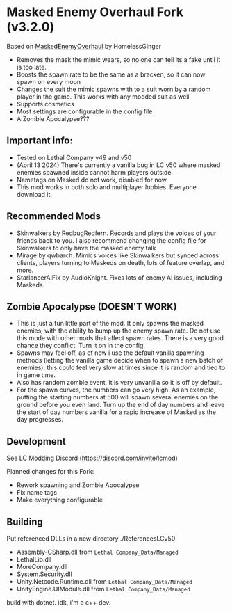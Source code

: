 # Masked Enemy Overhaul Fork (v3.2.0)

Based on [MaskedEnemyOverhaul](https://thunderstore.io/c/lethal-company/p/HomelessGinger/MaskedEnemyOverhaul/) by HomelessGinger

+ Removes the mask the mimic wears, so no one can tell its a fake until it is too late.
+ Boosts the spawn rate to be the same as a bracken, so it can now spawn on every moon
+ Changes the suit the mimic spawns with to a suit worn by a random player in the game. This works with any modded suit as well
+ Supports cosmetics
+ Most settings are configurable in the config file
+ A Zombie Apocalypse???

## Important info:

* Tested on Lethal Company v49 and v50
* (April 13 2024) There's currently a vanilla bug in LC v50 where masked enemies spawned inside cannot harm players outside.
* Nametags on Masked do not work, disabled for now
* This mod works in both solo and multiplayer lobbies. Everyone download it.

## Recommended Mods

+ Skinwalkers by RedbugRedfern. Records and plays the voices of your friends back to you. I also recommend changing the config file for Skinwalkers to only have the masked enemy talk
+ Mirage by qwbarch. Mimics voices like Skinwalkers but synced across clients, players turning to Maskeds on death, lots of feature overlap, and more.
+ StarlancerAIFix by AudioKnight. Fixes lots of enemy AI issues, including Maskeds.

## Zombie Apocalypse (DOESN'T WORK)

+ This is just a fun little part of the mod. It only spawns the masked enemies, with the ability to bump up the enemy spawn rate. Do not use this mode with other mods that affect spawn rates. There is a very good chance they conflict. Turn it on in the config.
+ Spawns may feel off, as of now i use the default vanilla spawning methods (letting the vanilla game decide when to spawn a new batch of enemies). this could feel very slow at times since it is random and tied to in game time.
+ Also has random zombie event, it is very unvanilla so it is off by default. 
+ For the spawn curves, the numbers can go very high. As an example, putting the starting numbers at 500 will spawn several enemies on the ground before you even land. Turn up the end of day numbers and leave the start of day numbers vanilla for a rapid increase of Masked as the day progresses.

## Development

See LC Modding Discord (https://discord.com/invite/lcmod)

Planned changes for this Fork:
* Rework spawning and Zombie Apocalypse
* Fix name tags
* Make everything configurable

## Building

Put referenced DLLs in a new directory ./ReferencesLCv50

* Assembly-CSharp.dll from `Lethal Company_Data/Managed`
* LethalLib.dll
* MoreCompany.dll
* System.Security.dll
* Unity.Netcode.Runtime.dll from `Lethal Company_Data/Managed`
* UnityEngine.UIModule.dll from `Lethal Company_Data/Managed`

build with dotnet. idk, i'm a c++ dev.
